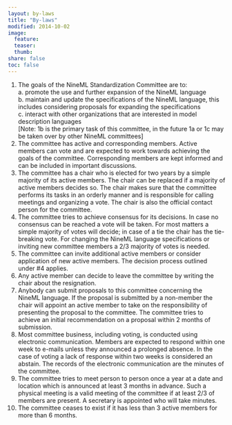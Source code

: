 ```yaml
---
layout: by-laws
title: "By-laws"
modified: 2014-10-02
image:
  feature:
  teaser:
  thumb:
share: false
toc: false
---
```


1. The goals of the NineML Standardization Committee are to:  
  a. promote the use and further expansion of the NineML language  
  b. maintain and update the specifications of the NineML language, this includes considering proposals for expanding the   specifications  
  c. interact with other organizations that are interested in model description languages  
    [Note: 1b is the primary task of this committee, in the future 1a or 1c may be taken over by other NineML committees]
1. The committee has active and corresponding members. Active members can vote and are expected to work towards achieving the goals of the committee. Corresponding members are kept informed and can be included in important discussions.
1. The committee has a chair who is elected for two years by a simple majority of its active members. The chair can be replaced if a majority of active members decides so. The chair makes sure that the committee performs its tasks in an orderly manner and is responsible for calling meetings and organizing a vote. The chair is also the official contact person for the committee.
1. The committee tries to achieve consensus for its decisions. In case no consensus can be reached a vote will be taken. For most matters a simple majority of votes will decide; in case of a tie the chair has the tie-breaking vote. For changing the NineML language specifications or inviting new committee members a 2/3 majority of votes is needed.
1. The committee can invite additional active members or consider application of new active members. The decision process outlined under #4 applies.
1. Any active member can decide to leave the committee by writing the chair about the resignation.
1. Anybody can submit proposals to this committee concerning the NineML language. If the proposal is submitted by a non-member the chair will appoint an active member to take on the responsibility of presenting the proposal to the committee. The committee tries to achieve an initial recommendation on a proposal within 2 months of submission.
1. Most committee business, including voting, is conducted using electronic communication. Members are expected to respond within one week to e-mails unless they announced a prolonged absence. In the case of voting a lack of response within two weeks is considered an abstain. The records of the electronic communication are the minutes of the committee.
1. The committee tries to meet person to person once a year at a date and location which is announced at least 3 months in advance. Such a physical meeting is a valid meeting of the committee if at least 2/3 of members are present. A secretary is appointed who will take minutes.
1. The committee ceases to exist if it has less than 3 active members for more than 6 months.